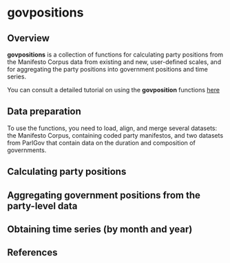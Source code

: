 # govpositions

Overview
--------
**govpositions** is a collection of functions for calculating party positions from the Manifesto Corpus data from existing and new, user-defined scales, and for aggregating the party positions into government positions and time series.

You can consult a detailed tutorial on using the **govposition** functions [here](http://dimiter.eu/Data_files/gov_positions/government_positions_from_party_data.html) 

Data preparation
---------
To use the functions, you need to load, align, and merge several datasets: the Manifesto Corpus, containing coded party manifestos, and two datasets from ParlGov that contain data on the duration and composition of governments. 

Calculating party positions
---------

Aggregating government positions from the party-level data
---------

Obtaining time series (by month and year)
---------

References 
---------
